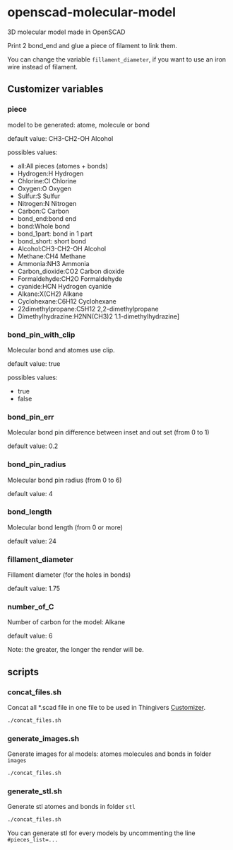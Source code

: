 # openscad-molecular-model

3D molecular model made in OpenSCAD

Print 2 bond_end and glue a piece of filament to link them.

You can change the variable `fillament_diameter`, if you want to use an iron wire instead of filament.

## Customizer variables

### piece

model to be generated: atome, molecule or bond

default value: CH3-CH2-OH Alcohol

possibles values:

- all:All pieces (atomes + bonds)
- Hydrogen:H Hydrogen
- Chlorine:Cl Chlorine
- Oxygen:O Oxygen
- Sulfur:S Sulfur
- Nitrogen:N Nitrogen
- Carbon:C Carbon
- bond_end:bond end
- bond:Whole bond
- bond_1part: bond in 1 part
- bond_short: short bond
- Alcohol:CH3-CH2-OH Alcohol
- Methane:CH4 Methane
- Ammonia:NH3 Ammonia
- Carbon_dioxide:CO2 Carbon dioxide
- Formaldehyde:CH2O Formaldehyde
- cyanide:HCN Hydrogen cyanide
- Alkane:X(CH2) Alkane
- Cyclohexane:C6H12 Cyclohexane
- 22dimethylpropane:C5H12 2,2-dimethylpropane
- Dimethylhydrazine:H2NN(CH3)2 1.1-dimethylhydrazine]

### bond_pin_with_clip

Molecular bond and atomes use clip.

default value: true

possibles values:

- true
- false

### bond_pin_err

Molecular bond pin difference between inset and out set (from 0 to 1)

default value: 0.2

### bond_pin_radius

Molecular bond pin radius (from 0 to 6)

default value: 4

### bond_length

Molecular bond length (from 0 or more)

default value: 24

### fillament_diameter

Fillament diameter (for the holes in bonds)

default value:  1.75

### number_of_C

Number of carbon for the model: Alkane

default value:  6

Note: the greater, the longer the render will be.

## scripts

### concat_files.sh

Concat all *.scad file in one file to be used in
Thingivers [Customizer](https://www.thingiverse.com/apps/customizer/run?thing_id=4982157).

```bash
./concat_files.sh
```

### generate_images.sh

Generate images for al models: atomes molecules and bonds in folder `images`

```bash
./concat_files.sh
```

### generate_stl.sh

Generate stl atomes and bonds in folder `stl`

```bash
./concat_files.sh
```

You can generate stl for every models by uncommenting the line `#pieces_list=...`
